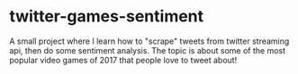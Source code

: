 # twitter-games-sentiment

A small project where I learn how to "scrape" tweets from twitter streaming api, then do some sentiment analysis. The topic is about some of the most popular video games of 2017 that people love to tweet about!
